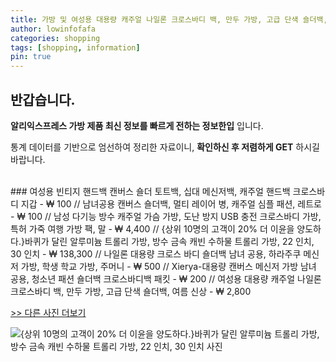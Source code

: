 ```yaml
---
title: 가방 및 여성용 대용량 캐주얼 나일론 크로스바디 백, 만두 가방, 고급 단색 숄더백, 여름 신상 
author: lowinfofafa
categories: shopping
tags: [shopping, information]
pin: true
---
```


## 반갑습니다. 

**알리익스프레스 가방 제품 최신 정보를 빠르게 전하는 정보한입** 입니다.

통계 데이터를 기반으로 엄선하여 정리한 자료이니, **확인하신 후 저렴하게 GET** 하시길 바랍니다.

<br >
### 여성용 빈티지 핸드백 캔버스 숄더 토트백, 십대 메신저백, 캐주얼 핸드백 크로스바디 지갑  - ₩ 100 // 남녀공용 캔버스 숄더백, 멀티 레이어 병, 캐주얼 심플 패션, 레트로  - ₩ 100 // 남성 다기능 방수 캐주얼 가슴 가방, 도난 방지 USB 충전 크로스바디 가방, 특허 가죽 여행 가방 팩, 말  - ₩ 4,400 // {상위 10명의 고객이 20% 더 이윤을 양도하다.}바퀴가 달린 알루미늄 트롤리 가방, 방수 금속 캐빈 수하물 트롤리 가방, 22 인치, 30 인치  - ₩ 138,300 // 나일론 대용량 크로스 바디 숄더백 남녀 공용, 하라주쿠 메신저 가방, 학생 학교 가방, 주머니  - ₩ 500 // Xierya-대용량 캔버스 메신저 가방 남녀 공용, 청소년 패션 숄더백 크로스바디백 패킷  - ₩ 200 // 여성용 대용량 캐주얼 나일론 크로스바디 백, 만두 가방, 고급 단색 숄더백, 여름 신상  - ₩ 2,800

[>> 다른 사진 더보기](https://alongwithus.com/가방-4772)

![{상위 10명의 고객이 20% 더 이윤을 양도하다.}바퀴가 달린 알루미늄 트롤리 가방, 방수 금속 캐빈 수하물 트롤리 가방, 22 인치, 30 인치  사진](https://ae04.alicdn.com/kf/Se4f6cbd6f1b24bf9981b0ebfad848a3ec/22-30-Inch-Aluminum-Trolley-Suitcase-Waterproof-Metallic-Cabin-Luggage-Trolly-Bag-With-Wheels.jpg)
                        